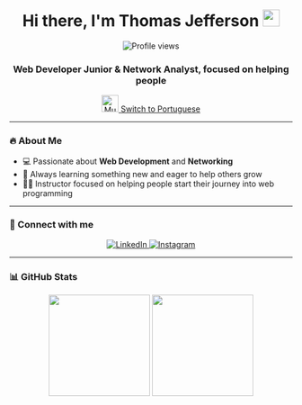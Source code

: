 <h1 align="center">Hi there, I'm Thomas Jefferson <img src="https://raw.githubusercontent.com/kaueMarques/kaueMarques/master/hi.gif" height="30px"></h1>

<p align="center"> 
  <img src="https://komarev.com/ghpvc/?username=ThomasJPF&color=green" alt="Profile views" /> 
</p>

<h3 align="center">Web Developer Junior & Network Analyst, focused on helping people</h3>

<p align="center">
  <a href="https://github.com/ThomasJPF/repository-name/blob/main/README.md">
    <img src="https://cdn-icons-png.flaticon.com/512/197/197386.png" width="30px" alt="Mudar para Português"/>
    <span>Switch to Portuguese</span>
  </a>
</p>

---

### 🔥 About Me
- 💻 Passionate about **Web Development** and **Networking**
- 🌱 Always learning something new and eager to help others grow
- 👨‍🏫 Instructor focused on helping people start their journey into web programming

---

### 🔗 Connect with me
<p align="center">
<a href="https://linkedin.com/in/ThomasJPF" target="_blank">
  <img src="https://img.shields.io/badge/LinkedIn-0A66C2?style=for-the-badge&logo=linkedin&logoColor=white" alt="LinkedIn"/>
</a>
<a href="https://instagram.com/ThomasJPF" target="_blank">
  <img src="https://img.shields.io/badge/Instagram-E4405F?style=for-the-badge&logo=instagram&logoColor=white" alt="Instagram"/>
</a>
</p>

---

### 📊 GitHub Stats
<p align="center">
  <img height="180em" src="https://github-readme-stats.vercel.app/api?username=ThomasJPF&show_icons=true&hide_border=true&theme=dark"/>
  <img height="180em" src="https://github-readme-stats.vercel.app/api/top-langs/?username=ThomasJPF&layout=compact&theme=dark"/>
</p>
